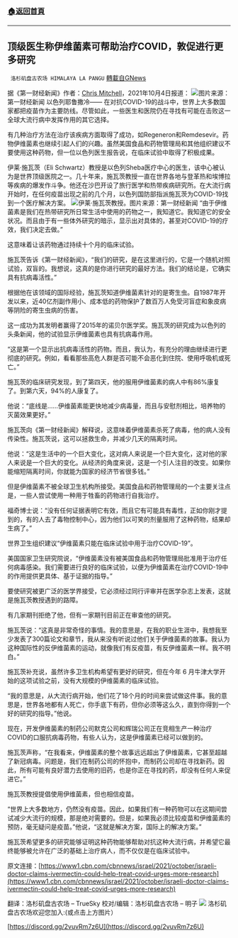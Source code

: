 ###  [:house:返回首頁](https://github.com/ourhimalayas/txt)
---


## 顶级医生称伊维菌素可帮助治疗COVID，敦促进行更多研究
` 洛杉矶盘古农场 HIMALAYA LA PANGU` [轉載自GNews](https://gnews.org/zh-hans/1576594/)

据《第一财经新闻》作者：[Chris Mitchell](https://www1.cbn.com/profiles/mitchell-chris-0)，2021年10月4日报道：
![](https://assets.gnews.org/wp-content/uploads/2021/10/1-27.jpg)图片来源：第一财经新闻
以色列耶鲁撒冷—— 在对抗COVID-19的战斗中，世界上大多数国家都把疫苗作为主要防线。尽管如此，一些医生和医院仍在寻找有可能在击败这一全球大流行病中发挥作用的其它选择。

有几种治疗方法在治疗该疾病方面取得了成功，如Regeneron和Remdesevir。药物伊维菌素也继续引起人们的兴趣。虽然美国食品和药物管理局和其他组织建议不要使用这种药物，但一位以色列医生报告说，在临床试验中取得了积极成果。

伊莱·施瓦茨（Eli Schwartz）教授是以色列Sheba医疗中心的医生，该中心被认为是世界顶级医院之一。几十年来，施瓦茨教授一直在世界各地与登革热和埃博拉等疾病的爆发作斗争。他还在沙巴开设了旅行医学和热带疾病研究所。在大流行病开始时，在任何疫苗出现之前的几个月，以色列国防部指派施瓦茨为COVID-19找到一个医疗解决方案。
![](https://assets.gnews.org/wp-content/uploads/2021/10/2-20.jpg)伊莱·施瓦茨教授。图片来源：第一财经新闻
“由于伊维菌素是我们在热带研究所日常生活中使用的药物之一，我知道它。我知道它的安全状况。而且由于有一些体外研究的暗示，显示出对具体的，甚至对COVID-19的疗效，我们决定去做。”

这意味着让该药物通过持续十个月的临床试验。

施瓦茨告诉《第一财经新闻》，“我们的研究，是在这里进行的，它是一个随机对照试验，双盲的。我想说，这真的是你进行研究的最好方法。我们的结论是，它确实具有抗病毒活性。”

根据他在该领域的国际经验，施瓦茨知道伊维菌素针对的是寄生虫。自1987年开发以来，近40亿剂副作用小、成本低的药物保护了数百万人免受河盲症和象皮病等阴险的寄生虫病的伤害。

这一成功为其发明者赢得了2015年的诺贝尔医学奖。施瓦茨的研究成为以色列的头条新闻，他的试验显示伊维菌素也具有抗病毒作用。

“这是第一个显示出抗病毒活性的药物。而且，我认为，有充分的理由继续进行更彻底的研究。例如，看看那些高危人群是否可能不会恶化到住院、使用呼吸机或死亡。”

施瓦茨的临床研究发现，到了第四天，他的服用伊维菌素的病人中有86%康复了。到第六天，94%的人康复了。

他说：“底线是……伊维菌素能更快地减少病毒量，而且与安慰剂相比，培养物的灭菌效果更好。”

施瓦茨向《第一财经新闻》解释说，这意味着伊维菌素杀死了病毒，他的病人没有传染性。施瓦茨说，这可以拯救生命，并减少几天的隔离时间。

他说：“这是生活中的一个巨大变化，这对病人来说是一个巨大变化，这对他的家人来说是一个巨大的变化。从经济的角度来说，这是一个引人注目的改变。如果你能缩短隔离时间，你就能为国家的经济节省很多钱。”

但是伊维菌素不被全球卫生机构所接受。美国食品和药物管理局的一个主要关注点是，一些人尝试使用一种用于牲畜的药物进行自我治疗。

福奇博士说：“没有任何证据表明它有效，而且它有可能具有毒性，正如你刚才提到的，有的人去了毒物控制中心，因为他们以可笑的剂量服用了这种药物，结果却生病了。”

世界卫生组织建议“伊维菌素只能在临床试验中用于治疗COVID-19”。

美国国家卫生研究院说，“伊维菌素没有被美国食品和药物管理局批准用于治疗任何病毒感染。我们需要进行良好的临床试验，以便为伊维菌素在治疗COVID-19中的作用提供更具体、基于证据的指导。”

要使研究被更广泛的医学界接受，它必须经过同行评审并在医学杂志上发表，这就是施瓦茨教授遇到的路障。

有几家期刊拒绝了他，但有一家期刊目前正在审查他的研究。

施瓦茨说：“这真是非常奇怪的事情。我的意思是，在我的职业生涯中，我想我至少发表了300篇论文和章节，我从来没有听说过他们关于伊维菌素的故事。我认为这种国际性的反伊维菌素的运动，就像我们有反疫苗，有反伊维菌素一样。我不明白。”

施瓦茨补充说，虽然许多卫生机构希望有更好的研究，但在今年 6 月牛津大学开始的这项试验之前，没有大规模的伊维菌素的临床试验。

“我的意思是，从大流行病开始，他们花了18个月的时间来尝试做这件事。我的意思是，世界各地都有人死亡，你手底下有药，但你必须等这么久，直到你得到一个好的研究的指导。”他说。

现在，开发伊维菌素的制药公司默克公司和辉瑞公司正在竞相生产一种治疗COVID的口服抗病毒药物，有些人认为，这是伊维菌素已经可以做到的。

施瓦茨声称，“在我看来，伊维菌素的整个故事远远超出了伊维菌素，它甚至超越了新冠病毒。问题是，我们在制药公司的怀抱中，而制药公司却在寻找新药。因此，所有可能有良好潜力去使用的旧药，也是你正在寻找的药，却没有任何人来促进它。”

施瓦茨教授提倡使用伊维菌素，但也相信疫苗。

“世界上大多数地方，仍然没有疫苗。因此，如果我们有一种药物可以在这期间尝试减少大流行的规模，那是绝对需要的。但是，如果我必须比较疫苗和伊维菌素的预防，毫无疑问是疫苗。”他说，“这就是解决方案，国际上的解决方案。”

施瓦茨希望更多的研究能够证明这种药物能够帮助对抗这种大流行病，并希望它最终能够被允许在广泛的基础上治疗病人，而不仅仅是在临床试验中。

原文连接：[https://www1.cbn.com/cbnnews/israel/2021/october/israeli-doctor-claims-ivermectin-could-help-treat-covid-urges-more-research](https://www1.cbn.com/cbnnews/israel/2021/october/israeli-doctor-claims-ivermectin-could-help-treat-covid-urges-more-research)

翻译：洛杉矶盘古农场 – TrueSky
校对/编辑：洛杉矶盘古农场 – 明子
![](https://assets.gnews.org/wp-content/uploads/2021/03/WhatsApp-Image-2021-06-26-at-22.05.30.jpeg)
洛杉矶盘古农场欢迎您加入:(或点击上方图片）

[https://discord.gg/2vuvRm7z6U](https://discord.gg/2vuvRm7z6U)

